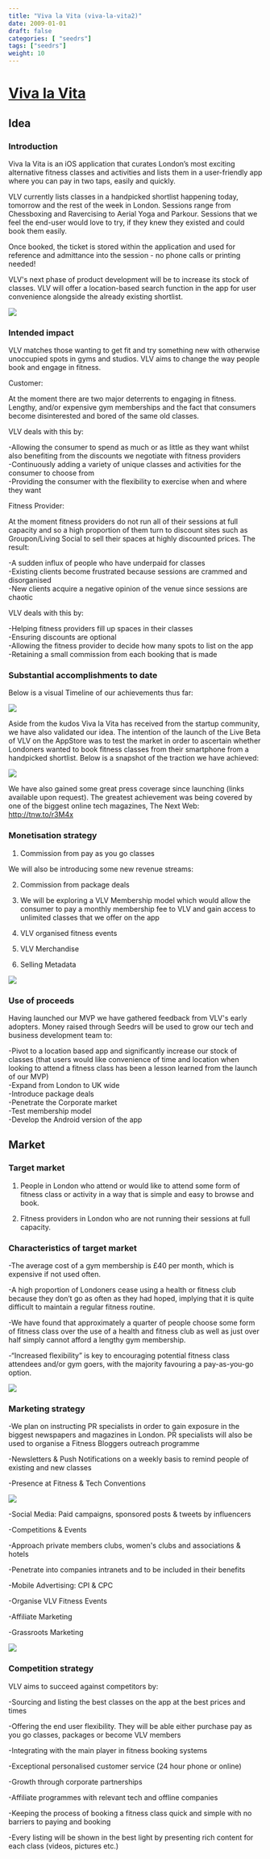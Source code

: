 ```yaml
---
title: "Viva la Vita (viva-la-vita2)"
date: 2009-01-01
draft: false
categories: [ "seedrs"]
tags: ["seedrs"]
weight: 10
---
```


# [Viva la Vita](https://www.seedrs.com/viva-la-vita2)

## Idea

### Introduction

Viva la Vita is an iOS application that curates London’s most exciting alternative fitness classes and activities and lists them in a user-friendly app where you can pay in two taps, easily and quickly.

VLV currently lists classes in a handpicked shortlist happening today, tomorrow and the rest of the week in London. Sessions range from Chessboxing and Ravercising to Aerial Yoga and Parkour. Sessions that we feel the end-user would love to try, if they knew they existed and could book them easily.

Once booked, the ticket is stored within the application and used for reference and admittance into the session - no phone calls or printing needed!

VLV's next phase of product development will be to increase its stock of classes. VLV will offer a location-based search function in the app for user convenience alongside the already existing shortlist.

![](/img/seedrs/uploads/startup/section_image/image/4640/q5f5obsi81zf1bpgp4p8c4y1dsm2g0b/Pictures_iPhone.png?rect=24%2C83%2C453%2C337&w=600&fit=clip&s=156294cbff89428481ca4c10e7a17c2f)

### Intended impact

VLV matches those wanting to get fit and try something new with otherwise unoccupied spots in gyms and studios. VLV aims to change the way people book and engage in fitness.

Customer:

At the moment there are two major deterrents to engaging in fitness. Lengthy, and/or expensive gym memberships and the fact that consumers become disinterested and bored of the same old classes.

VLV deals with this by:

-Allowing the consumer to spend as much or as little as they want whilst also benefiting from the discounts we negotiate with fitness providers <br>-Continuously adding a variety of unique classes and activities for the consumer to choose from <br>-Providing the consumer with the flexibility to exercise when and where they want

Fitness Provider:

At the moment fitness providers do not run all of their sessions at full capacity and so a high proportion of them turn to discount sites such as Groupon/Living Social to sell their spaces at highly discounted prices. The result:

-A sudden influx of people who have underpaid for classes <br>-Existing clients become frustrated because sessions are crammed and disorganised <br>-New clients acquire a negative opinion of the venue since sessions are chaotic

VLV deals with this by:

-Helping fitness providers fill up spaces in their classes <br>-Ensuring discounts are optional <br>-Allowing the fitness provider to decide how many spots to list on the app <br>-Retaining a small commission from each booking that is made

### Substantial accomplishments to date

Below is a visual Timeline of our achievements thus far:

![](/img/seedrs/uploads/startup/section_image/image/4634/4wv7zwt5lvf147h2o4a9vi11w6dy1ig/Viva_la_Vita_-_Timeline_pic.jpg?rect=0%2C27%2C996%2C1346&w=600&fit=clip&s=65285f46af48a4ea1046018f43f6bcfc)

Aside from the kudos Viva la Vita has received from the startup community, we have also validated our idea. The intention of the launch of the Live Beta of VLV on the AppStore was to test the market in order to ascertain whether Londoners wanted to book fitness classes from their smartphone from a handpicked shortlist. Below is a snapshot of the traction we have achieved:

![](/img/seedrs/uploads/startup/section_image/image/4635/ip1mhhpatjalp1nlx9mizpyex0l7yt0/traction_image_relist__amended_.jpg?rect=0%2C0%2C1678%2C1190&w=600&fit=clip&s=d955b59ecd6df5a2aa37ec5fcd094aff)

We have also gained some great press coverage since launching (links available upon request). The greatest achievement was being covered by one of the biggest online tech magazines, The Next Web: <a target="_blank" rel="nofollow" class="outside" href="http://tnw.to/r3M4x">http://tnw.to/r3M4x</a>

### Monetisation strategy

1. Commission from pay as you go classes

We will also be introducing some new revenue streams:

2. Commission from package deals

3. We will be exploring a VLV Membership model which would allow the consumer to pay a monthly membership fee to VLV and gain access to unlimited classes that we offer on the app

4. VLV organised fitness events

5. VLV Merchandise

6. Selling Metadata

![](/img/seedrs/uploads/startup/section_image/image/4636/iy50xqxdyvzvtoq33jgajodxobbp06t/Business_Model-PNG.png?rect=0%2C6%2C996%2C611&w=600&fit=clip&s=e496db654b493fc0c226ddb1d942ff2f)

### Use of proceeds

Having launched our MVP we have gathered feedback from VLV's early adopters. Money raised through Seedrs will be used to grow our tech and business development team to:

-Pivot to a location based app and significantly increase our stock of classes (that users would like convenience of time and location when looking to attend a fitness class has been a lesson learned from the launch of our MVP) <br>-Expand from London to UK wide <br>-Introduce package deals <br>-Penetrate the Corporate market <br>-Test membership model <br>-Develop the Android version of the app

## Market

### Target market

1. People in London who attend or would like to attend some form of fitness class or activity in a way that is simple and easy to browse and book.

2. Fitness providers in London who are not running their sessions at full capacity.

### Characteristics of target market

-The average cost of a gym membership is £40 per month, which is expensive if not used often.

-A high proportion of Londoners cease using a health or fitness club because they don’t go as often as they had hoped, implying that it is quite difficult to maintain a regular fitness routine.

-We have found that approximately a quarter of people choose some form of fitness class over the use of a health and fitness club as well as just over half simply cannot afford a lengthy gym membership.

-“Increased flexibility” is key to encouraging potential fitness class attendees and/or gym goers, with the majority favouring a pay-as-you-go option.

![](https://seedrs.imgix.net/uploads/startup/section_image/image/4637/jhq5pq25hf0iitehua82261y3r097cp/market-PNG.png?rect=33%2C0%2C873%2C638&w=600&fit=clip&s=89c4b1a96d8c49d4b9819344637c7869)

### Marketing strategy

-We plan on instructing PR specialists in order to gain exposure in the biggest newspapers and magazines in London. PR specialists will also be used to organise a Fitness Bloggers outreach programme

-Newsletters &amp; Push Notifications on a weekly basis to remind people of existing and new classes

-Presence at Fitness &amp; Tech Conventions

![](https://seedrs.imgix.net/uploads/startup/section_image/image/4638/fe9er0cco7fyg9p8q3ociunisjf4eib/freshers_new.png?rect=75%2C0%2C343%2C395&w=600&fit=clip&s=b909e9a760180025ad60eb3dbaf40c4c)

-Social Media: Paid campaigns, sponsored posts &amp; tweets by influencers

-Competitions &amp; Events

-Approach private members clubs, women's clubs and associations &amp; hotels

-Penetrate into companies intranets and to be included in their benefits

-Mobile Advertising: CPI &amp; CPC

-Organise VLV Fitness Events

-Affiliate Marketing

-Grassroots Marketing

![](https://seedrs.imgix.net/uploads/startup/section_image/image/4639/44y6xvc5budldixf2het9c47xtwy3ge/Grassroots_Marketing.jpg?rect=0%2C0%2C1898%2C1401&w=600&fit=clip&s=c6f84e813e1d35cd6643fb2daac44a41)

### Competition strategy

VLV aims to succeed against competitors by:

-Sourcing and listing the best classes on the app at the best prices and times

-Offering the end user flexibility. They will be able either purchase pay as you go classes, packages or become VLV members

-Integrating with the main player in fitness booking systems

-Exceptional personalised customer service (24 hour phone or online)

-Growth through corporate partnerships

-Affiliate programmes with relevant tech and offline companies

-Keeping the process of booking a fitness class quick and simple with no barriers to paying and booking

-Every listing will be shown in the best light by presenting rich content for each class (videos, pictures etc.)

